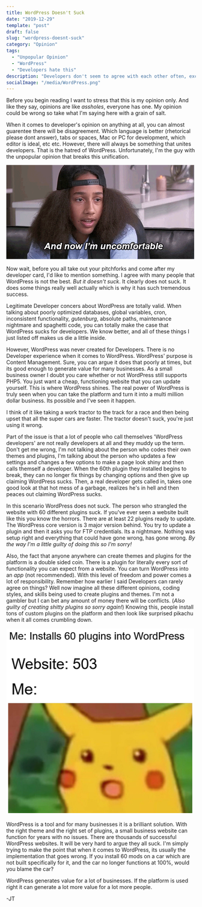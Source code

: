 ```yaml
---
title: WordPress Doesn't Suck
date: "2019-12-29"
template: "post"
draft: false
slug: "wordpress-doesnt-suck"
category: "Opinion"
tags:
  - "Unpopular Opinion"
  - "WordPress"
  - "Developers hate this"
description: "Developers don't seem to agree with each other often, except when it comes to hating WordPress."
socialImage: "/media/WordPress.png"
---
```


Before you begin reading I want to stress that this is my opinion only. And like they say, opinions are like *assholes*, everyone has one. My opinion could be wrong so take what I'm saying here with a grain of salt. 

When it comes to developer's opinion on anything at all, you can almost guarentee there will be disagreement. Which language is better (rhetorical please dont answer), tabs or spaces, Mac or PC for development, which editor is ideal, etc etc. However, there will always be something that unites developers. That is the hatred of WordPress. Unfortunately, I'm the guy with the unpopular opinion that breaks this unification.

![](/media/uhoh.gif)

Now wait, before you all take out your pitchforks and come after my developer card, I'd like to mention something. I agree with many people that WordPress is not the best. *But it doesn't suck*. It clearly does not suck. It does some things really well actually which is why it has such tremendous success.

Legitimate Developer concers about WordPress are totally valid. When talking about poorly optimized databases, global variables, cron, inconsistent functionality, *gutenburg*, absolute paths, maintenance nightmare and spaghetti code, you can totally make the case that WordPress sucks for developers. We know better, and all of these things I just listed off makes us die a little inside.

However, WordPress was never created for Developers. There is no Developer experience when it comes to WordPress. WordPress' purpose is Content Management. Sure, you can argue it does that poorly at times, but its good enough to generate value for many businesses. As a small business owner I doubt you care whether or not WordPress still supports PHP5. You just want a cheap, functioning website that you can update yourself. This is where WordPress shines. The real power of WordPress is truly seen when you can take the platform and turn it into a multi million dollar business. Its possible and I've seen it happen.

I think of it like taking a work tractor to the track for a race and then being upset that all the super cars are faster. The tractor doesn't suck, you're just using it wrong.

Part of the issue is that a lot of people who call themselves 'WordPress developers' are not really developers at all and they muddy up the term. Don't get me wrong, I'm not talking about the person who codes their own themes and plugins, I'm talking about the person who updates a few settings and changes a few options to make a page look shiny and then calls themself a developer. When the 60th plugin they installed begins to break, they can no longer fix things by changing options and then give up claiming WordPress sucks. Then, a real developer gets called in, takes one good look at that hot mess of a garbage, realizes he's in hell and then peaces out claiming WordPress sucks. 

In this scenario WordPress does not suck. The person who strangled the website with 60 different plugins suck. If you've ever seen a website built like this you know the horrors. There are at least 22 plugins ready to update. The WordPress core version is 3 major version behind. You try to update a plugin and then it asks you for FTP credentials. Its a nightmare. Nothing was setup right and everything that could have gone wrong, has gone wrong. *By the way I'm a little guilty of doing this so I'm sorry!*

Also, the fact that anyone anywhere can create themes and plugins for the platform is a double sided coin. There is a plugin for literally every sort of functionality you can expect from a website. You can turn WordPress into an *app* (not recommended). With this level of freedom and power comes a lot of responsibility. Remember how earlier I said Developers can rarely agree on things? Well now imagine all these different opinions, coding styles, and skills being used to create plugins and themes. I'm not a gambler but I can bet any amount of money there will be conflicts. (*Also guilty of creating shitty plugins so sorry again!*) Knowing this, people install tons of custom plugins on the platform and then look like surprised pikachu when it all comes crumbling down. 

![](/media/surprised-pikachu.png)

WordPress is a tool and for many businesses it is a brilliant solution. With the right theme and the right set of plugins, a small business website can function for years with no issues. There are thousands of successful WordPress websites. It will be very hard to argue they all suck. I'm simply trying to make the point that when it comes to WordPress, its usually the implementation that goes wrong. If you install 60 mods on a car which are not built specifically for it, and the car no longer functions at 100%, would you blame the car?

WordPress generates value for a lot of businesses. If the platform is used right it can generate a lot more value for a lot more people.

-JT